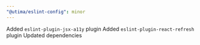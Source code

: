 ```yaml
---
"@utima/eslint-config": minor
---
```


Added `eslint-plugin-jsx-a11y` plugin
Added `eslint-plugin-react-refresh` plugin
Updated dependencies
